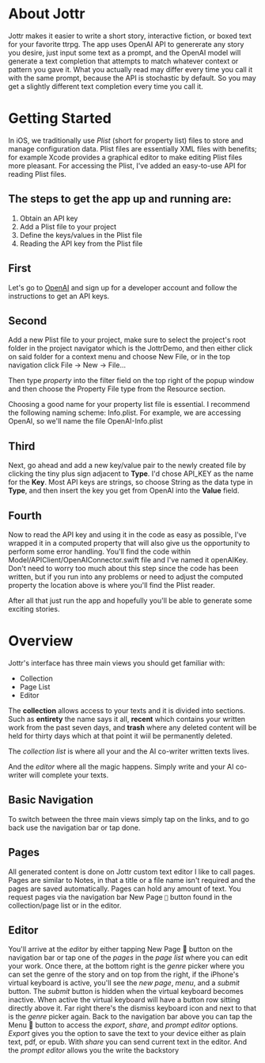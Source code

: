 # About Jottr
Jottr makes it easier to write a short story, interactive fiction, or boxed text for your favorite ttrpg. The app uses OpenAI API to genererate any story you desire, just input some text as a prompt, and the OpenAI model will generate a text completion that attempts to match whatever context or pattern you gave it. 
What you actually read may differ every time you call it with the same prompt, because the API is stochastic by default. So you may get a slightly different text completion every time you call it. 

# Getting Started
In iOS, we traditionally use *Plist* (short for property list) files to store and manage configuration data. Plist files 
are essentially XML files with benefits; for example Xcode provides a graphical editor to make editing Plist files more 
pleasant. For accessing the Plist, I've added an easy-to-use API for reading Plist files.

## The steps to get the app up and running are:
1. Obtain an API key
2. Add a Plist file to your project
3. Define the keys/values in the Plist file
4. Reading the API key from the Plist file

## First
Let's go to [OpenAI](https://www.openai.com) and sign up for a developer account and follow the instructions to get 
an API keys.

## Second
Add a new Plist file to your project, make sure to select the project's root folder in the project navigator which is 
the JottrDemo, and then either click on said folder for a context menu and choose New File, or in the top navigation click 
File -> New -> File...

Then type *property* into the filter field on the top right of the popup window and then choose the Property File type 
from the Resource section.

Choosing a good name for your property list file is essential. I recommend the following naming scheme: 
<name of the API>Info.plist. For example, we are accessing OpenAI, so we'll name the file OpenAI-Info.plist

## Third
Next, go ahead and add a new key/value pair to the newly created file by clicking the tiny plus sign adjacent to **Type**. 
I'd chose API_KEY as the name for the **Key**. Most API keys are strings, so choose String as the data type in **Type**, 
and then insert the key you get from OpenAI into the **Value** field.

## Fourth
Now to read the API key and using it in the code as easy as possible, I've wrapped it in a computed property that 
will also give us the opportunity to perform some error handling. You'll find the code within 
Model/APIClient/OpenAIConnector.swift file and I've named it openAIKey. 
Don't need to worry too much about this step since the code has been written, but if you run into any problems or need to adjust the computed property the location above is where you'll find the Plist reader.

After all that just run the app and hopefully you'll be able to generate some exciting stories.

# Overview
Jottr's interface has three main views you should get familiar with:

- Collection
- Page List
- Editor

The **collection** allows access to your texts and it is divided into sections. Such as **entirety** the name says it all, **recent** which contains your written work from the past seven days, and **trash** where any deleted content will be held for thirty days which at that point it wiil be permanently deleted.

The *collection list* is where all your and the AI co-writer written texts lives.

And the *editor* where all the magic happens. Simply write and your AI co-writer will complete your texts.

## Basic Navigation
To switch between the three main views simply tap on the links, and to go back use the navigation bar or tap done. 

## Pages
All generated content is done on Jottr custom text editor I like to call pages. Pages are similar to Notes, in that a title or a file name isn't required and the pages are saved automatically. Pages can hold any amount of text.
You request pages via the navigation bar New Page `􀈎` button found in the collection/page list or in the editor.

## Editor
You'll arrive at the *editor* by either tapping New Page 􀈎 button on the navigation bar or tap one of the *pages* in the *page list* where you can edit your work. Once there, at the bottom right is the *genre* picker where you can set the genre of the story and on top from the right, if the iPhone's virtual keyboard is active, you'll see the *new page*, *menu*, and a *submit* button. The *submit* button is hidden when the virtual keyboard becomes inactive. 
When active the virtual keyboard will have a button row sitting directly above it. Far right there's the dismiss keyboard icon and next to that is the *genre* picker again.
Back to the navigation bar above you can tap the Menu 􀍡 button to access the *export*, *share*, and *prompt editor* options. 
*Export* gives you the option to save the text to your device either as plain text, pdf, or epub. With *share* you can send current text in the editor. And the *prompt editor* allows you the write the backstory 
